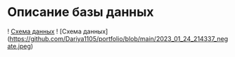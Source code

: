 # Описание базы данных

! [Схема данных](https://github.com/Dariya1105/portfolio/blob/main/2023_01_24_214337_negate.jpeg) 
! [Схема данных] (https://github.com/Dariya1105/portfolio/blob/main/2023_01_24_214337_negate.jpeg)
